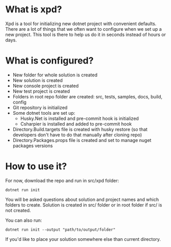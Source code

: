 # What is xpd?

Xpd is a tool for initializing new dotnet project with convenient defaults. There are a lot of things that we often want to configure when we set up a new project. This tool is there to help us do it in seconds instead of hours or days.

# What is configured?
- New folder for whole solution is created
- New solution is created
- New console project is created
- New test project is created
- Folders in root repo folder are created: src, tests, samples, docs, build, config
- Git repository is initialized
- Some dotnet tools are set up:
  - Husky.Net is installed and pre-commit hook is initialized
  - Csharpier is installed and added to pre-commit hook
- Directory.Build.targets file is created with husky restore (so that developers don't have to do that manually after cloning repo)
- Directory.Packages.props file is created and set to manage nuget packages versions

# How to use it?
For now, download the repo and run in src/xpd folder:

`dotnet run init`

You will be asked questions about solution and project names and which folders to create. Solution is created in src/ folder or in root folder if src/ is not created.

You can also run:

`dotnet run init --output "path/to/output/folder"`

If you'd like to place your solution somewhere else than current directory.